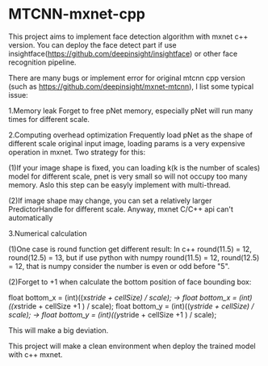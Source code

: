 # MTCNN-mxnet-cpp

This project aims to implement face detection algorithm with mxnet c++ version. You can deploy the face detect part if use insightface(https://github.com/deepinsight/insightface) or other face recognition pipeline.

There are many bugs or implement error for original mtcnn cpp version (such as https://github.com/deepinsight/mxnet-mtcnn), I list some typical issue:

1.Memory leak
Forget to free pNet memory, especially pNet will run many times for different scale.

2.Computing overhead optimization
Frequently load pNet as the shape of different scale original input image, loading params is a very expensive operation in mxnet. Two strategy for this:  

(1)If your image shape is fixed, you can loading k(k is the number of scales) model for different scale, pnet is very small so will not occupy too many memory. Aslo this step can be easyly implement with multi-thread.

(2)If image shape may change, you can set a relatively larger PredictorHandle for different scale.
Anyway, mxnet C/C++ api can't automatically 

3.Numerical calculation

(1)One case is round function get different result:
In c++ round(11.5) = 12, round(12.5) = 13, but if use python with numpy round(11.5) = 12, round(12.5) = 12, that is numpy consider the number is even or odd before "5".

(2)Forget to +1 when calculate the bottom position of face bounding box:

float bottom_x = (int)((x*stride + cellSize) / scale);  -> float bottom_x = (int)((x*stride + cellSize +1 ) / scale); 
float bottom_y = (int)((y*stride + cellSize) / scale);  -> float bottom_y = (int)((y*stride + cellSize +1 ) / scale);

This will make a big deviation.

This project will make a clean environment when deploy the trained model with c++ mxnet.
